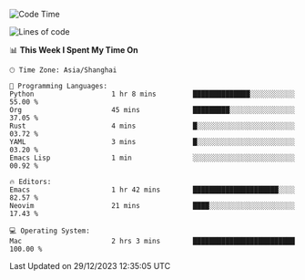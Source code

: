 <!--START_SECTION:waka-->
![Code Time](http://img.shields.io/badge/Code%20Time-1%2C767%20hrs%2051%20mins-blue)

![Lines of code](https://img.shields.io/badge/From%20Hello%20World%20I%27ve%20Written-287.0%20thousand%20lines%20of%20code-blue)

📊 **This Week I Spent My Time On** 

```text
🕑︎ Time Zone: Asia/Shanghai

💬 Programming Languages: 
Python                   1 hr 8 mins         ██████████████░░░░░░░░░░░   55.00 % 
Org                      45 mins             █████████░░░░░░░░░░░░░░░░   37.05 % 
Rust                     4 mins              █░░░░░░░░░░░░░░░░░░░░░░░░   03.72 % 
YAML                     3 mins              █░░░░░░░░░░░░░░░░░░░░░░░░   03.20 % 
Emacs Lisp               1 min               ░░░░░░░░░░░░░░░░░░░░░░░░░   00.92 % 

🔥 Editors: 
Emacs                    1 hr 42 mins        █████████████████████░░░░   82.57 % 
Neovim                   21 mins             ████░░░░░░░░░░░░░░░░░░░░░   17.43 % 

💻 Operating System: 
Mac                      2 hrs 3 mins        █████████████████████████   100.00 % 
```


 Last Updated on 29/12/2023 12:35:05 UTC
<!--END_SECTION:waka-->
